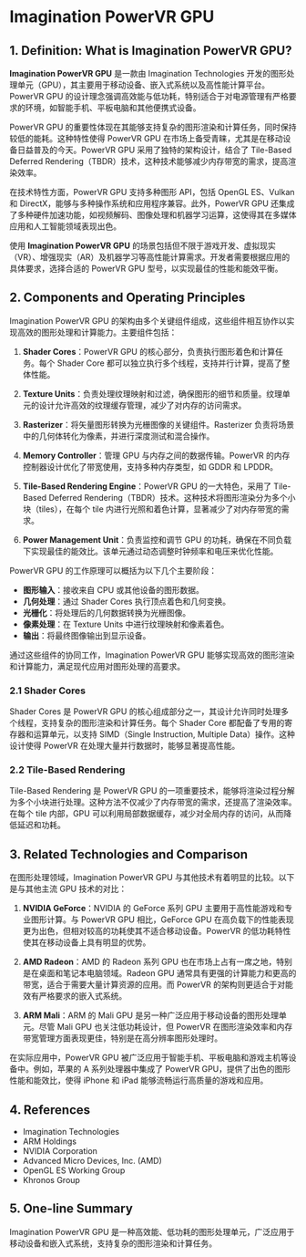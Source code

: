 # Imagination PowerVR GPU

## 1. Definition: What is **Imagination PowerVR GPU**?
**Imagination PowerVR GPU** 是一款由 Imagination Technologies 开发的图形处理单元（GPU），其主要用于移动设备、嵌入式系统以及高性能计算平台。PowerVR GPU 的设计理念强调高效能与低功耗，特别适合于对电源管理有严格要求的环境，如智能手机、平板电脑和其他便携式设备。

PowerVR GPU 的重要性体现在其能够支持复杂的图形渲染和计算任务，同时保持较低的能耗。这种特性使得 PowerVR GPU 在市场上备受青睐，尤其是在移动设备日益普及的今天。PowerVR GPU 采用了独特的架构设计，结合了 Tile-Based Deferred Rendering（TBDR）技术，这种技术能够减少内存带宽的需求，提高渲染效率。

在技术特性方面，PowerVR GPU 支持多种图形 API，包括 OpenGL ES、Vulkan 和 DirectX，能够与多种操作系统和应用程序兼容。此外，PowerVR GPU 还集成了多种硬件加速功能，如视频解码、图像处理和机器学习运算，这使得其在多媒体应用和人工智能领域表现出色。

使用 **Imagination PowerVR GPU** 的场景包括但不限于游戏开发、虚拟现实（VR）、增强现实（AR）及机器学习等高性能计算需求。开发者需要根据应用的具体要求，选择合适的 PowerVR GPU 型号，以实现最佳的性能和能效平衡。

## 2. Components and Operating Principles
Imagination PowerVR GPU 的架构由多个关键组件组成，这些组件相互协作以实现高效的图形处理和计算能力。主要组件包括：

1. **Shader Cores**：PowerVR GPU 的核心部分，负责执行图形着色和计算任务。每个 Shader Core 都可以独立执行多个线程，支持并行计算，提高了整体性能。
   
2. **Texture Units**：负责处理纹理映射和过滤，确保图形的细节和质量。纹理单元的设计允许高效的纹理缓存管理，减少了对内存的访问需求。

3. **Rasterizer**：将矢量图形转换为光栅图像的关键组件。Rasterizer 负责将场景中的几何体转化为像素，并进行深度测试和混合操作。

4. **Memory Controller**：管理 GPU 与内存之间的数据传输。PowerVR 的内存控制器设计优化了带宽使用，支持多种内存类型，如 GDDR 和 LPDDR。

5. **Tile-Based Rendering Engine**：PowerVR GPU 的一大特色，采用了 Tile-Based Deferred Rendering（TBDR）技术。这种技术将图形渲染分为多个小块（tiles），在每个 tile 内进行光照和着色计算，显著减少了对内存带宽的需求。

6. **Power Management Unit**：负责监控和调节 GPU 的功耗，确保在不同负载下实现最佳的能效比。该单元通过动态调整时钟频率和电压来优化性能。

PowerVR GPU 的工作原理可以概括为以下几个主要阶段：

- **图形输入**：接收来自 CPU 或其他设备的图形数据。
- **几何处理**：通过 Shader Cores 执行顶点着色和几何变换。
- **光栅化**：将处理后的几何数据转换为光栅图像。
- **像素处理**：在 Texture Units 中进行纹理映射和像素着色。
- **输出**：将最终图像输出到显示设备。

通过这些组件的协同工作，Imagination PowerVR GPU 能够实现高效的图形渲染和计算能力，满足现代应用对图形处理的高要求。

### 2.1 Shader Cores
Shader Cores 是 PowerVR GPU 的核心组成部分之一，其设计允许同时处理多个线程，支持复杂的图形渲染和计算任务。每个 Shader Core 都配备了专用的寄存器和运算单元，以支持 SIMD（Single Instruction, Multiple Data）操作。这种设计使得 PowerVR 在处理大量并行数据时，能够显著提高性能。

### 2.2 Tile-Based Rendering
Tile-Based Rendering 是 PowerVR GPU 的一项重要技术，能够将渲染过程分解为多个小块进行处理。这种方法不仅减少了内存带宽的需求，还提高了渲染效率。在每个 tile 内部，GPU 可以利用局部数据缓存，减少对全局内存的访问，从而降低延迟和功耗。

## 3. Related Technologies and Comparison
在图形处理领域，Imagination PowerVR GPU 与其他技术有着明显的比较。以下是与其他主流 GPU 技术的对比：

1. **NVIDIA GeForce**：NVIDIA 的 GeForce 系列 GPU 主要用于高性能游戏和专业图形计算。与 PowerVR GPU 相比，GeForce GPU 在高负载下的性能表现更为出色，但相对较高的功耗使其不适合移动设备。PowerVR 的低功耗特性使其在移动设备上具有明显的优势。

2. **AMD Radeon**：AMD 的 Radeon 系列 GPU 也在市场上占有一席之地，特别是在桌面和笔记本电脑领域。Radeon GPU 通常具有更强的计算能力和更高的带宽，适合于需要大量计算资源的应用。而 PowerVR 的架构则更适合于对能效有严格要求的嵌入式系统。

3. **ARM Mali**：ARM 的 Mali GPU 是另一种广泛应用于移动设备的图形处理单元。尽管 Mali GPU 也关注低功耗设计，但 PowerVR 在图形渲染效率和内存带宽管理方面表现更佳，特别是在高分辨率图形处理时。

在实际应用中，PowerVR GPU 被广泛应用于智能手机、平板电脑和游戏主机等设备中。例如，苹果的 A 系列处理器中集成了 PowerVR GPU，提供了出色的图形性能和能效比，使得 iPhone 和 iPad 能够流畅运行高质量的游戏和应用。

## 4. References
- Imagination Technologies
- ARM Holdings
- NVIDIA Corporation
- Advanced Micro Devices, Inc. (AMD)
- OpenGL ES Working Group
- Khronos Group

## 5. One-line Summary
Imagination PowerVR GPU 是一种高效能、低功耗的图形处理单元，广泛应用于移动设备和嵌入式系统，支持复杂的图形渲染和计算任务。
